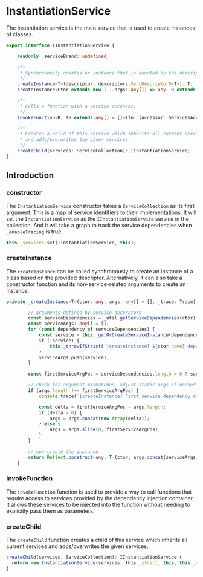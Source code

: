 
# InstantiationService

The instantiation service is the main service that is used to create instances of classes.

```ts
export interface IInstantiationService {

	readonly _serviceBrand: undefined;

	/**
	 * Synchronously creates an instance that is denoted by the descriptor
	 */
	createInstance<T>(descriptor: descriptors.SyncDescriptor0<T>): T;
	createInstance<Ctor extends new (...args: any[]) => any, R extends InstanceType<Ctor>>(ctor: Ctor, ...args: GetLeadingNonServiceArgs<ConstructorParameters<Ctor>>): R;

	/**
	 * Calls a function with a service accessor.
	 */
	invokeFunction<R, TS extends any[] = []>(fn: (accessor: ServicesAccessor, ...args: TS) => R, ...args: TS): R;

	/**
	 * Creates a child of this service which inherits all current services
	 * and adds/overwrites the given services.
	 */
	createChild(services: ServiceCollection): IInstantiationService;
}
```

## Introduction

### constructor

The `InstantiationService` constructor takes a `ServiceCollection` as its first argument. This is a map of service identifiers to their implementations. It will set the `InstantiationService` as the `IInstantiationService` service in the collection. And it will take a graph to track the service dependencies when `_enableTracing` is true.



```ts
this._services.set(IInstantiationService, this);
```





### createInstance

The `createInstance` can be called synchronously to create an instance of a class based on the provided descriptor. Alternatively, it can also take a constructor function and its non-service-related arguments to create an instance.

```ts
private _createInstance<T>(ctor: any, args: any[] = [], _trace: Trace): T {

		// arguments defined by service decorators
		const serviceDependencies = _util.getServiceDependencies(ctor).sort((a, b) => a.index - b.index);
		const serviceArgs: any[] = [];
		for (const dependency of serviceDependencies) {
			const service = this._getOrCreateServiceInstance(dependency.id, _trace);
			if (!service) {
				this._throwIfStrict(`[createInstance] ${ctor.name} depends on UNKNOWN service ${dependency.id}.`, false);
			}
			serviceArgs.push(service);
		}

		const firstServiceArgPos = serviceDependencies.length > 0 ? serviceDependencies[0].index : args.length;

		// check for argument mismatches, adjust static args if needed
		if (args.length !== firstServiceArgPos) {
			console.trace(`[createInstance] First service dependency of ${ctor.name} at position ${firstServiceArgPos + 1} conflicts with ${args.length} static arguments`);

			const delta = firstServiceArgPos - args.length;
			if (delta > 0) {
				args = args.concat(new Array(delta));
			} else {
				args = args.slice(0, firstServiceArgPos);
			}
		}

		// now create the instance
		return Reflect.construct<any, T>(ctor, args.concat(serviceArgs));
	}
```

### invokeFunction

The `invokeFunction` function is used to provide a way to call functions that require access to services provided by the dependency injection container. It allows these services to be injected into the function without needing to explicitly pass them as parameters.

### createChild

The `createChild` function creates a child of this service which inherits all current services and adds/overwrites the given services.

```ts
createChild(services: ServiceCollection): IInstantiationService {
  return new InstantiationService(services, this._strict, this, this._enableTracing);
}
```
